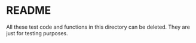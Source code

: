 # README

All these test code and functions in this directory can be deleted. They are just for testing purposes. 